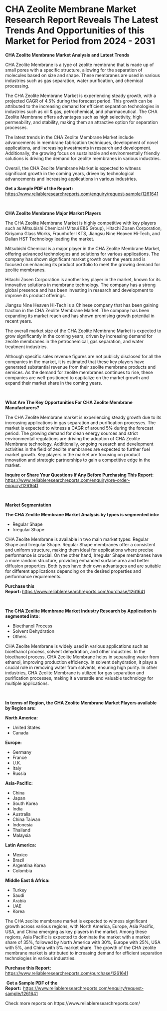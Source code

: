 <p><h1>CHA Zeolite Membrane Market Research Report Reveals The Latest Trends And Opportunities of this Market for Period from 2024 - 2031</h1></p><p><strong>CHA Zeolite Membrane Market Analysis and Latest Trends</strong></p>
<p><p>CHA Zeolite Membrane is a type of zeolite membrane that is made up of small pores with a specific structure, allowing for the separation of molecules based on size and shape. These membranes are used in various industries such as gas separation, water purification, and chemical processing.</p><p>The CHA Zeolite Membrane Market is experiencing steady growth, with a projected CAGR of 4.5% during the forecast period. This growth can be attributed to the increasing demand for efficient separation technologies in industries such as oil & gas, petrochemical, and pharmaceutical. The CHA Zeolite Membrane offers advantages such as high selectivity, high permeability, and stability, making them an attractive option for separation processes.</p><p>The latest trends in the CHA Zeolite Membrane Market include advancements in membrane fabrication techniques, development of novel applications, and increasing investments in research and development. Additionally, the growing focus on sustainable and environmentally friendly solutions is driving the demand for zeolite membranes in various industries.</p><p>Overall, the CHA Zeolite Membrane Market is expected to witness significant growth in the coming years, driven by technological advancements and increasing applications in various industries.</p></p>
<p><strong>Get a Sample PDF of the Report:&nbsp;</strong> <a href="https://www.reliableresearchreports.com/enquiry/request-sample/1261641">https://www.reliableresearchreports.com/enquiry/request-sample/1261641</a></p>
<p>&nbsp;</p>
<p><strong>CHA Zeolite Membrane Major Market Players</strong></p>
<p><p>The CHA Zeolite Membrane Market is highly competitive with key players such as Mitsubishi Chemical (Mitsui E&S Group), Hitachi Zosen Corporation, Kiriyama Glass Works, Fraunhofer IKTS, Jiangsu Nine Heaven Hi-Tech, and Dalian HST Technology leading the market. </p><p>Mitsubishi Chemical is a major player in the CHA Zeolite Membrane Market, offering advanced technologies and solutions for various applications. The company has shown significant market growth over the years and is focused on enhancing its product portfolio to meet the growing demand for zeolite membranes.</p><p>Hitachi Zosen Corporation is another key player in the market, known for its innovative solutions in membrane technology. The company has a strong global presence and has been investing in research and development to improve its product offerings.</p><p>Jiangsu Nine Heaven Hi-Tech is a Chinese company that has been gaining traction in the CHA Zeolite Membrane Market. The company has been expanding its market reach and has shown promising growth potential in recent years.</p><p>The overall market size of the CHA Zeolite Membrane Market is expected to grow significantly in the coming years, driven by increasing demand for zeolite membranes in the petrochemical, gas separation, and water treatment industries. </p><p>Although specific sales revenue figures are not publicly disclosed for all the companies in the market, it is estimated that these key players have generated substantial revenue from their zeolite membrane products and services. As the demand for zeolite membranes continues to rise, these companies are well-positioned to capitalize on the market growth and expand their market share in the coming years.</p></p>
<p>&nbsp;</p>
<p><strong>What Are The Key Opportunities For CHA Zeolite Membrane Manufacturers?</strong></p>
<p><p>The CHA Zeolite Membrane market is experiencing steady growth due to its increasing applications in gas separation and purification processes. The market is expected to witness a CAGR of around 5% during the forecast period. The growing demand for clean energy sources and strict environmental regulations are driving the adoption of CHA Zeolite Membrane technology. Additionally, ongoing research and development activities in the field of zeolite membranes are expected to further fuel market growth. Key players in the market are focusing on product innovation and strategic partnerships to gain a competitive edge in the market.</p></p>
<p><strong>Inquire or Share Your Questions If Any Before Purchasing This Report:</strong> <a href="https://www.reliableresearchreports.com/enquiry/pre-order-enquiry/1261641">https://www.reliableresearchreports.com/enquiry/pre-order-enquiry/1261641</a></p>
<p>&nbsp;</p>
<p><strong>Market Segmentation</strong></p>
<p><strong>The CHA Zeolite Membrane Market Analysis by types is segmented into:</strong></p>
<p><ul><li>Regular Shape</li><li>Irregular Shape</li></ul></p>
<p><p>CHA Zeolite Membrane is available in two main market types: Regular Shape and Irregular Shape. Regular Shape membranes offer a consistent and uniform structure, making them ideal for applications where precise performance is crucial. On the other hand, Irregular Shape membranes have a more random structure, providing enhanced surface area and better diffusion properties. Both types have their own advantages and are suitable for different applications depending on the desired properties and performance requirements.</p></p>
<p><strong>Purchase this Report:&nbsp;</strong><a href="https://www.reliableresearchreports.com/purchase/1261641">https://www.reliableresearchreports.com/purchase/1261641</a></p>
<p>&nbsp;</p>
<p><strong>The CHA Zeolite Membrane Market Industry Research by Application is segmented into:</strong></p>
<p><ul><li>Bioethanol Process</li><li>Solvent Dehydration</li><li>Others</li></ul></p>
<p><p>CHA Zeolite Membrane is widely used in various applications such as bioethanol process, solvent dehydration, and other industries. In the bioethanol process, CHA Zeolite Membrane helps in separating water from ethanol, improving production efficiency. In solvent dehydration, it plays a crucial role in removing water from solvents, ensuring high purity. In other industries, CHA Zeolite Membrane is utilized for gas separation and purification processes, making it a versatile and valuable technology for multiple applications.</p></p>
<p>&nbsp;</p>
<p><strong>In terms of Region, the CHA Zeolite Membrane Market Players available by Region are:</strong></p>
<p>
    <p> <strong> North America: </strong>
        <ul>
            <li>United States</li>
            <li>Canada</li>
        </ul>
        </p> 
    <p> <strong> Europe: </strong>
        <ul>
            <li>Germany</li>
            <li>France</li>
            <li>U.K.</li>
            <li>Italy</li>
            <li>Russia</li>
        </ul>
        </p> 
    <p> <strong> Asia-Pacific: </strong>
        <ul>
            <li>China</li>
            <li>Japan</li>
            <li>South Korea</li>
            <li>India</li>
            <li>Australia</li>
            <li>China Taiwan</li>
            <li>Indonesia</li>
            <li>Thailand</li>
            <li>Malaysia</li>
        </ul>
        </p> 
    <p> <strong> Latin America: </strong>
        <ul>
            <li>Mexico</li>
            <li>Brazil</li>
            <li>Argentina Korea</li>
            <li>Colombia</li>
        </ul>
        </p> 
    <p> <strong> Middle East & Africa: </strong>
        <ul>
            <li>Turkey</li>
            <li>Saudi</li>
            <li>Arabia</li>
            <li>UAE</li>
            <li>Korea</li>
        </ul>
    </p>
    </p>
<p><p>The CHA zeolite membrane market is expected to witness significant growth across various regions, with North America, Europe, Asia Pacific, USA, and China emerging as key players in the market. Among these regions, Asia Pacific is expected to dominate the market with a market share of 35%, followed by North America with 30%, Europe with 25%, USA with 5%, and China with 5% market share. The growth of the CHA zeolite membrane market is attributed to increasing demand for efficient separation technologies in various industries.</p></p>
<p><strong>Purchase this Report: </strong><a href="https://www.reliableresearchreports.com/purchase/1261641">https://www.reliableresearchreports.com/purchase/1261641</a></p>
<p>&nbsp;<strong>Get a Sample PDF of the Report:&nbsp;&nbsp;</strong><a href="https://www.reliableresearchreports.com/enquiry/request-sample/1261641">https://www.reliableresearchreports.com/enquiry/request-sample/1261641</a></p>
<p><strong></strong></p>
<p>Check more reports on https://www.reliableresearchreports.com/</p>